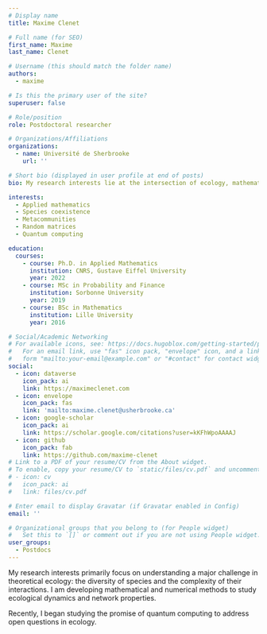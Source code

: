 ```yaml
---
# Display name
title: Maxime Clenet

# Full name (for SEO)
first_name: Maxime
last_name: Clenet

# Username (this should match the folder name)
authors:
  - maxime

# Is this the primary user of the site?
superuser: false

# Role/position
role: Postdoctoral researcher

# Organizations/Affiliations
organizations:
  - name: Université de Sherbrooke
    url: ''

# Short bio (displayed in user profile at end of posts)
bio: My research interests lie at the intersection of ecology, mathematics, statistical analysis, and quantum computing.

interests:
  - Applied mathematics
  - Species coexistence
  - Metacommunities
  - Random matrices
  - Quantum computing

education:
  courses:
    - course: Ph.D. in Applied Mathematics
      institution: CNRS, Gustave Eiffel University
      year: 2022
    - course: MSc in Probability and Finance
      institution: Sorbonne University
      year: 2019
    - course: BSc in Mathematics
      institution: Lille University
      year: 2016

# Social/Academic Networking
# For available icons, see: https://docs.hugoblox.com/getting-started/page-builder/#icons
#   For an email link, use "fas" icon pack, "envelope" icon, and a link in the
#   form "mailto:your-email@example.com" or "#contact" for contact widget.
social:
  - icon: dataverse
    icon_pack: ai
    link: https://maximeclenet.com
  - icon: envelope
    icon_pack: fas
    link: 'mailto:maxime.clenet@usherbrooke.ca'
  - icon: google-scholar
    icon_pack: ai
    link: https://scholar.google.com/citations?user=kKFhWpoAAAAJ
  - icon: github
    icon_pack: fab
    link: https://github.com/maxime-clenet
# Link to a PDF of your resume/CV from the About widget.
# To enable, copy your resume/CV to `static/files/cv.pdf` and uncomment the lines below.
# - icon: cv
#   icon_pack: ai
#   link: files/cv.pdf

# Enter email to display Gravatar (if Gravatar enabled in Config)
email: ''

# Organizational groups that you belong to (for People widget)
#   Set this to `[]` or comment out if you are not using People widget.
user_groups:
  - Postdocs
---
```


My research interests primarily focus on understanding a major challenge in theoretical ecology: the diversity of species and the complexity of their interactions. I am developing mathematical and numerical methods to study ecological dynamics and network properties. 

Recently, I began studying the promise of quantum computing to address open questions in ecology.
